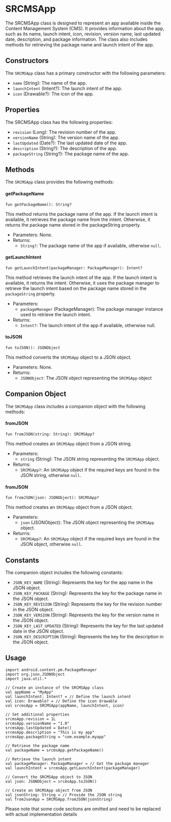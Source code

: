 # SRCMSApp

The SRCMSApp class is designed to represent an app available inside the Content Management System (CMS). It provides information about the app, such as its name, launch intent, icon, revision, version name, last updated date, description, and package information. The class also includes methods for retrieving the package name and launch intent of the app.

## Constructors

The `SRCMSApp` class has a primary constructor with the following parameters:

* `name` (String): The name of the app.
* `launchIntent` (Intent?): The launch intent of the app.
* `icon` (Drawable?): The icon of the app.

## Properties

The SRCMSApp class has the following properties:

* `revision` (Long): The revision number of the app.
* `versionName` (String): The version name of the app.
* `lastUpdated` (Date?): The last updated date of the app.
* `description` (String?): The description of the app.
* `packageString` (String?): The package name of the app.

## Methods

The `SRCMSApp` class provides the following methods:

#### getPackageName

`fun getPackageName(): String?`

This method returns the package name of the app. If the launch intent is available, it retrieves the
package name from the intent. Otherwise, it returns the package name stored in the packageString
property.

* Parameters: None.
* Returns:
	* `String?`: The package name of the app if available, otherwise `null`.

#### getLaunchIntent

`fun getLaunchIntent(packageManager: PackageManager): Intent?`

This method retrieves the launch intent of the app. If the launch intent is available, it returns the intent.
Otherwise, it uses the package manager to retrieve the launch intent based on the package name stored in the `packageString` property.

* Parameters:
	* `packageManager` (PackageManager): The package manager instance used to retrieve the launch intent.
* Returns:
	* `Intent?`: The launch intent of the app if available, otherwise null.

#### toJSON

`fun toJSON(): JSONObject`

This method converts the `SRCMSApp` object to a JSON object.

* Parameters: None.
* Returns:
	* `JSONObject`: The JSON object representing the `SRCMSApp` object

## Companion Object

The `SRCMSApp` class includes a companion object with the following methods:

#### fromJSON

`fun fromJSON(string: String): SRCMSApp?`

This method creates an `SRCMSApp` object from a JSON string.

* Parameters:
	* `string` (String): The JSON string representing the `SRCMSApp` object.
* Returns:
	* `SRCMSApp?`: An `SRCMSApp` object if the required keys are found in the JSON string, otherwise `null`.

#### fromJSON

`fun fromJSON(json: JSONObject): SRCMSApp?`

This method creates an `SRCMSApp` object from a JSON object.

* Parameters:
	* `json` (JSONObject): The JSON object representing the `SRCMSApp` object.
* Returns:
	* `SRCMSApp?`: An `SRCMSApp` object if the required keys are found in the JSON object, otherwise `null`.

## Constants

The companion object includes the following constants:

* `JSON_KEY_NAME` (String): Represents the key for the app name in the JSON object.
* `JSON_KEY_PACKAGE` (String): Represents the key for the package name in the JSON object.
* `JSON_KEY_REVISION` (String): Represents the key for the revision number in the JSON object.
* `JSON_KEY_VERSION` (String): Represents the key for the version name in the JSON object.
* `JSON_KEY_LAST_UPDATED` (String): Represents the key for the last updated date in the JSON object.
* `JSON_KEY_DESCRIPTION` (String): Represents the key for the description in the JSON object.

## Usage

```
import android.content.pm.PackageManager
import org.json.JSONObject
import java.util.*

// Create an instance of the SRCMSApp class
val appName = "MyApp"
val launchIntent: Intent? = // Define the launch intent
val icon: Drawable? = // Define the icon drawable
val srcmsApp = SRCMSApp(appName, launchIntent, icon)

// Set additional properties
srcmsApp.revision = 1L
srcmsApp.versionName = "1.0"
srcmsApp.lastUpdated = Date()
srcmsApp.description = "This is my app"
srcmsApp.packageString = "com.example.myapp"

// Retrieve the package name
val packageName = srcmsApp.getPackageName()

// Retrieve the launch intent
val packageManager: PackageManager = // Get the package manager
val launchIntent = srcmsApp.getLaunchIntent(packageManager)

// Convert the SRCMSApp object to JSON
val json: JSONObject = srcmsApp.toJSON()

// Create an SRCMSApp object from JSON
val jsonString: String = // Provide the JSON string
val fromJsonApp = SRCMSApp.fromJSON(jsonString)
```

Please note that some code sections are omitted and need to be replaced with actual implementation details